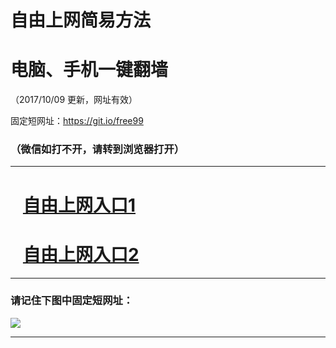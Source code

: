 ﻿# 自由上网简易方法

# 电脑、手机一键翻墙

（2017/10/09 更新，网址有效）

固定短网址：https://git.io/free99

### （微信如打不开，请转到浏览器打开）


***





# &nbsp;&nbsp; <a href="http://ft936729904.fwq-tz-1001.info/fwqtz01.html?t=100900128059 " target="_blank">自由上网入口1</a>
# &nbsp;&nbsp; <a href="http://ft782531696.fwq-tz-1002.info/fwqtz02.html?t=100900127713 " target="_blank">自由上网入口2</a>
***

### 请记住下图中固定短网址：

<img src="https://s3-us-west-2.amazonaws.com/fwq-1001/yjfq-20170905okok.png" /> 


***

